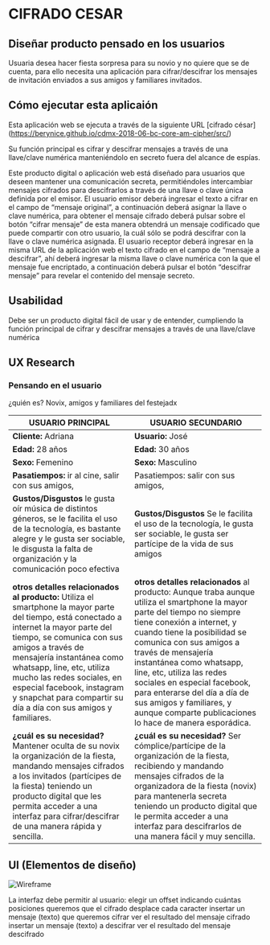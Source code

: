 # CIFRADO CESAR


## Diseñar producto pensado en los usuarios

Usuaria desea hacer fiesta sorpresa para su novio y no quiere que se de cuenta, para ello necesita una aplicación para cifrar/descifrar los mensajes de invitación enviados a sus amigos y familiares invitados.

## Cómo ejecutar esta aplicaión

Esta aplicación web se ejecuta a través de la siguiente URL [cifrado césar] (https://berynice.github.io/cdmx-2018-06-bc-core-am-cipher/src/)

Su función principal es cifrar y descifrar mensajes a través de una llave/clave numérica manteniéndolo en secreto fuera del alcance de espías.

Este producto digital o aplicación web está diseñado para usuarios que deseen mantener una comunicación secreta, permitiéndoles intercambiar mensajes cifrados para descifrarlos a través de una llave o clave única definida por el emisor.
El usuario emisor deberá ingresar el texto a cifrar en el campo de “mensaje original”, a continuación deberá asignar la llave o clave numérica, para obtener el mensaje cifrado deberá pulsar sobre el botón “cifrar mensaje” de esta manera obtendrá un mensaje codificado que puede compartir con otro usuario, la cuál sólo se podrá descifrar con la llave o clave numérica asignada.
El usuario receptor deberá ingresar en la misma URL de la aplicación web el texto cifrado en el campo de “mensaje a descifrar”, ahí deberá ingresar la misma llave o clave numérica con la que el mensaje fue encriptado, a continuación deberá pulsar el botón “descifrar mensaje” para revelar el contenido del mensaje secreto.

## Usabilidad
Debe ser un producto digital fácil de usar y de entender, cumpliendo la función principal de cifrar y descifrar mensajes a través de una llave/clave numérica

## UX Research

### Pensando en el usuario

¿quién es? Novix, amigos y familiares del festejadx

| USUARIO PRINCIPAL| USUARIO SECUNDARIO |
| ----- | ---- |
| **Cliente:** Adriana |  **Usuario:** José|
|**Edad:** 28 años | **Edad:** 30 años|
|**Sexo:** Femenino | **Sexo:** Masculino|
|**Pasatiempos:** ir al cine, salir con sus amigos, | Pasatiempos: salir con sus amigos,
|**Gustos/Disgustos** le gusta oír música de distintos géneros, se le facilita el uso de la tecnología, es bastante alegre y le gusta ser sociable, le disgusta la falta de organización  y la comunicación poco efectiva | **Gustos/Disgustos** Se le facilita el uso de la tecnología, le gusta ser sociable, le gusta ser partícipe de la vida de sus amigos
|**otros detalles relacionados al producto:** Utiliza el smartphone la mayor parte del tiempo, está conectado a internet la mayor parte del tiempo, se comunica con sus amigos a través de mensajería instantánea como whatsapp, line, etc, utiliza mucho las redes sociales, en especial facebook, instagram y snapchat para compartir su día a día con sus amigos y familiares. | **otros detalles relacionados** al producto: Aunque traba aunque utiliza el smartphone la mayor parte del tiempo no siempre tiene conexión a internet, y cuando tiene la posibilidad se comunica con sus amigos a través de mensajería instantánea como whatsapp, line, etc, utiliza las redes sociales en especial facebook, para enterarse del día a día de sus amigos y familiares, y aunque comparte publicaciones lo hace de manera esporádica.|
|**¿cuál es su necesidad?** Mantener oculta de su novix la organización de la fiesta, mandando  mensajes cifrados a los invitados (partícipes de la fiesta) teniendo un producto digital que les permita acceder a una interfaz para cifrar/descifrar de una manera rápida y sencilla.| **¿cuál es su necesidad?** Ser cómplice/partícipe de la organización de la fiesta, recibiendo y mandando mensajes cifrados de la organizadora de la fiesta (novix) para mantenerla secreta  teniendo un producto digital que le permita acceder a una interfaz para descifrarlos de una manera fácil y muy sencilla.|


## UI (Elementos de diseño)

![Wireframe](https://berenicelemus.com/laboratoria/wireframe.jpg)


La interfaz debe permitir al usuario:
elegir un offset indicando cuántas posiciones queremos que el cifrado desplace cada caracter
insertar un mensaje (texto) que queremos cifrar
ver el resultado del mensaje cifrado
insertar un mensaje (texto) a descifrar
ver el resultado del mensaje descifrado
